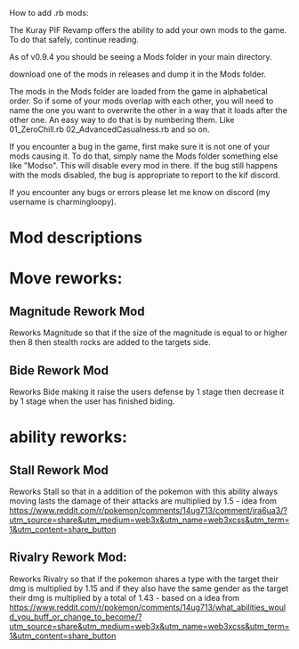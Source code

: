 How to add .rb mods:

The Kuray PIF Revamp offers the ability to add your own mods to the game.  To do that safely, continue reading.

As of v0.9.4 you should be seeing a Mods folder in your main directory.

download one of the mods in releases and dump it in the Mods folder.

The mods in the Mods folder are loaded from the game in alphabetical order. So if some of your mods overlap with each other,  you will need to name the one you want to overwrite the other in a way that it loads after the other one.  An easy way to do that is by numbering them. Like  01_ZeroChill.rb   02_AdvancedCasualness.rb    and so on.

If you encounter a bug in the game,  first make sure it is not one of your mods causing it.  To do that, simply  name the Mods folder something else like  "Modso". This will disable every mod in there.  If the bug still happens with the mods disabled,  the bug is appropriate to report to the kif discord.

If you encounter any bugs or errors please let me know on discord (my username is charmingloopy).

# Mod descriptions 

# Move reworks:
## Magnitude Rework Mod
Reworks Magnitude so that if the size of the magnitude is equal to or higher then 8 then stealth rocks are added to the targets side.

## Bide Rework Mod
Reworks Bide making it raise the users defense by 1 stage then decrease it by 1 stage when the user has finished biding.

# ability reworks:

## Stall Rework Mod
Reworks Stall so that in a addition of the pokemon with this ability always moving lasts the damage of their attacks are multiplied by 1.5 - idea from https://www.reddit.com/r/pokemon/comments/14ug713/comment/jra6ua3/?utm_source=share&utm_medium=web3x&utm_name=web3xcss&utm_term=1&utm_content=share_button

## Rivalry Rework Mod:
Reworks Rivalry so that if the pokemon shares a type with the target their dmg is multiplied by 1.15 and if they also have the same gender as the target their dmg is multiplied by a total of 1.43 - based on a idea from https://www.reddit.com/r/pokemon/comments/14ug713/what_abilities_would_you_buff_or_change_to_become/?utm_source=share&utm_medium=web3x&utm_name=web3xcss&utm_term=1&utm_content=share_button
